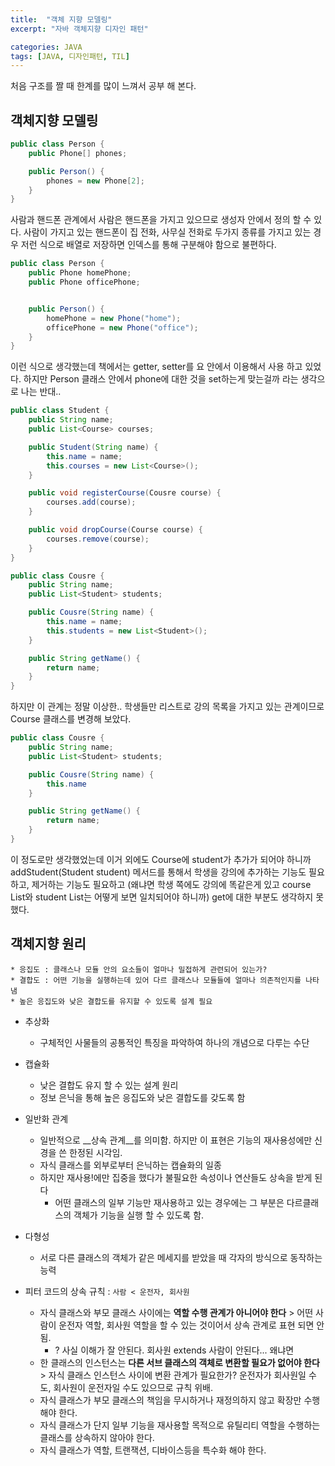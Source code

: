 ```yaml
---
title:  "객체 지향 모델링"
excerpt: "자바 객체지향 디자인 패턴"

categories: JAVA
tags: [JAVA, 디자인패턴, TIL]
---
```


처음 구조를 짤 때 한계를 많이 느껴서 공부 해 본다. 


## 객체지향 모델링

``` java
public class Person {
	public Phone[] phones;

	public Person() {
		phones = new Phone[2];
	}	
}
```

사람과 핸드폰 관계에서 사람은 핸드폰을 가지고 있으므로 생성자 안에서 정의 할 수 있다. 
사람이 가지고 있는 핸드폰이 집 전화, 사무실 전화로 두가지 종류를 가지고 있는 경우 저런 식으로 배열로 저장하면 인덱스를 통해 구분해야 함으로 불편하다.


``` java
public class Person {
	public Phone homePhone;
	public Phone officePhone;


	public Person() {
		homePhone = new Phone("home");
		officePhone = new Phone("office");
	}	
}
```

이런 식으로 생각했는데 책에서는 getter, setter를 요 안에서 이용해서 사용 하고 있었다. 
하지만 Person 클래스 안에서 phone에 대한 것을 set하는게 맞는걸까 라는 생각으로 나는 반대..


``` java
public class Student {
	public String name;
	public List<Course> courses;

	public Student(String name) {
		this.name = name;
		this.courses = new List<Course>();
	}

	public void registerCourse(Cousre course) {
		courses.add(course);
	}

	public void dropCourse(Course course) {
		courses.remove(course);
	}
}

public class Cousre {
	public String name;
	public List<Student> students;

	public Cousre(String name) {
		this.name = name;
		this.students = new List<Student>();
	}

	public String getName() {
		return name;
	}
}
```

하지만 이 관계는 정말 이상한.. 학생들만 리스트로 강의 목록을 가지고 있는 관계이므로 Course 클래스를 변경해 보았다.

``` java
public class Cousre {
	public String name;
	public List<Student> students;

	public Cousre(String name) {
		this.name 
	}

	public String getName() {
		return name;
	}
}
```

이 정도로만 생각했었는데 이거 외에도 Course에 student가 추가가 되어야 하니까 addStudent(Student student) 메서드를 통해서 학생을 강의에 추가하는 기능도 필요하고, 제거하는 기능도 필요하고 (왜냐면 학생 쪽에도 강의에 똑같은게 있고 course List와 student List는 어떻게 보면 일치되어야 하니까) get에 대한 부분도 생각하지 못했다.


## 객체지향 원리

	* 응집도 : 클래스나 모듈 안의 요소들이 얼마나 밀접하게 관련되어 있는가?
	* 결합도 : 어떤 기능을 실행하는데 있어 다르 클래스나 모듈들에 얼마나 의존적인지를 나타냄
	* 높은 응집도와 낮은 결합도를 유지할 수 있도록 설계 필요

* 추상화
	* 구체적인 사물들의 공통적인 특징을 파악하여 하나의 개념으로 다루는 수단

* 캡슐화
	* 낮은 결합도 유지 할 수 있는 설계 원리
	* 정보 은닉을 통해 높은 응집도와 낮은 결합도를 갖도록 함

* 일반화 관계
	* 일반적으로 __상속 관계__를 의미함. 하지만 이 표현은 기능의 재사용성에만 신경을 쓴 한정된 시각임.
	* 자식 클래스를 외부로부터 은닉하는 캡슐화의 일종
	* 하지만 재사용!에만 집중을 했다가 불필요한 속성이나 연산들도 상속을 받게 된다
		* 어떤 클래스의 일부 기능만 재사용하고 있는 경우에는 그 부분은 다르클래스의 객체가 기능을 실행 할 수 있도록 함. 

* 다형성
	* 서로 다른 클래스의 객체가 같은 메세지를 받았을 때 각자의 방식으로 동작하는 능력

* 피터 코드의 상속 규칙 : `사람 < 운전자, 회사원`
	* 자식 클래스와 부모 클래스 사이에는 __역할 수행 관계가 아니어야 한다__ > 어떤 사람이 운전자 역할, 회사원 역할을 할 수 있는 것이어서 상속 관계로 표현 되면 안됨.
		* ? 사실 이해가 잘 안된다. 회사원 extends 사람이 안된다... 왜냐면 
	* 한 클래스의 인스턴스는 __다른 서브 클래스의 객체로 변환할 필요가 없어야 한다__ > 자식 클래스 인스턴스 사이에 변환 관계가 필요한가? 운전자가 회사원일 수도, 회사원이 운전자일 수도 있으므로 규칙 위배.
	* 자식 클래스가 부모 클래스의 책임을 무시하거나 재정의하지 않고 확장만 수행해야 한다.
	* 자식 클래스가 단지 일부 기능을 재사용할 목적으로 유틸리티 역할을 수행하는 클래스를 상속하지 않아야 한다.
	* 자식 클래스가 역할, 트랜잭션, 디바이스등을 특수화 해야 한다. 

